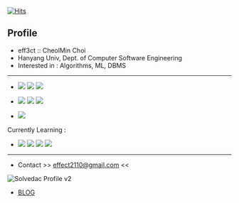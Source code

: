 [![Hits](https://hits.seeyoufarm.com/api/count/incr/badge.svg?url=https%3A%2F%2Fgithub.com%2Feff3ct&count_bg=%23254066&title_bg=%2397C4DB&icon=&icon_color=%23E7E7E7&title=hits&edge_flat=true)](https://hits.seeyoufarm.com)


Profile
-------
- eff3ct :: CheolMin Choi
- Hanyang Univ, Dept. of Computer Software Engineering
- Interested in : Algorithms, ML, DBMS

---
* <img src="https://img.shields.io/badge/C-A8B9CC?style=for-the-badge&logo=C&logoColor=white"> <img src="https://img.shields.io/badge/C++-00599C?style=for-the-badge&logo=c%2B%2B&logoColor=white"> <img src="https://img.shields.io/badge/python-3776AB?style=for-the-badge&logo=python&logoColor=white"> 

* <img src="https://img.shields.io/badge/html5-E34F26?style=for-the-badge&logo=html5&logoColor=white"> <img src="https://img.shields.io/badge/css-1572B6?style=for-the-badge&logo=css3&logoColor=white"> <img src="https://img.shields.io/badge/javascript-F7DF1E?style=for-the-badge&logo=javascript&logoColor=black"> 

* <img src="https://img.shields.io/badge/react-61DAFB?style=for-the-badge&logo=react&logoColor=black"> 

Currently Learning : 

* <img src="https://img.shields.io/badge/kotlin-7F52FF?style=for-the-badge&logo=kotlin&logoColor=white"> <img src="https://img.shields.io/badge/Wear%20OS-4285F4?style=for-the-badge&logo=Wear%20OS&logoColor=white"> <img src="https://img.shields.io/badge/Android-3DDC84?style=for-the-badge&logo=Android&logoColor=white"> <img src="https://img.shields.io/badge/django-092E20?style=for-the-badge&logo=django&logoColor=white"> 
---

- Contact >> effect2110@gmail.com <<

<!-- [![Solved.ac 프로필](http://mazassumnida.wtf/api/v2/generate_badge?boj=effect2110)](https://solved.ac/effect2110) -->
![Solvedac Profile v2](https://github-readme-solvedac.hyp3rflow.vercel.app/api/?handle=effect2110)

- [BLOG](https://eff3ct.github.io/)

<!---
eff3ct/eff3ct is a ✨ special ✨ repository because its `README.md` (this file) appears on your GitHub profile.
You can click the Preview link to take a look at your changes.
--->
